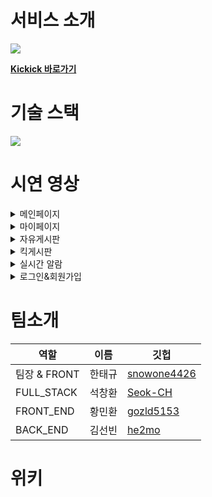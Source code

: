 # 서비스 소개 

<img src="https://cdn.discordapp.com/attachments/911193271609491487/921280363886686210/kickick-001.jpg" />      

[**Kickick 바로가기**](https://www.kickick.net)

# 기술 스택      
<img src="https://user-images.githubusercontent.com/81503846/146720721-977b90b3-979a-469a-a82b-c214127f7717.png" />     

# 시연 영상
<details>
     <summary>메인페이지</summary>
     <div markdown="1"></div>
</details>  
<details>
     <summary>마이페이지</summary>
     <div markdown="1"></div>
</details> 
<details>
     <summary>자유게시판</summary>
     <div markdown="1"></div>
</details> 
<details>
     <summary>킥게시판</summary>
     <div markdown="1"></div>
</details> 
<details>
     <summary>실시간 알람</summary>
     <div markdown="1"></div>
</details>
<details>
     <summary>로그인&회원가입</summary>
     <div markdown="1"></div>
</details>


# 팀소개
|역할|이름|깃헙|
|--|--|-|
|팀장 & FRONT|한태규|[snowone4426](https://github.com/snowone4426)|
|FULL_STACK|석창환|[Seok-CH](https://github.com/Seok-CH)|
|FRONT_END|황민환|[gozld5153](https://github.com/gozld5153)|
|BACK_END|김선빈|[he2mo](https://github.com/he2mo)|

# 위키
